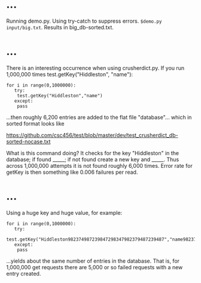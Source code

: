 # ...

Running demo.py. Using try-catch to suppress errors. ```$demo.py input/big.txt```. Results in big_db-sorted.txt.

# ...

There is an interesting occurrence when using crusherdict.py. If you run 1,000,000 times test.getKey("Hiddleston", "name"):

```
for i in range(0,1000000):
   try:
    test.getKey("Hiddleston","name")
   except:
    pass
```

...then roughly 6,200 entries are added to the flat file "database"... which in sorted format looks like 

https://github.com/csc456/test/blob/master/dev/test_crusherdict_db-sorted-nocase.txt

What is this command doing? It checks for the key "Hiddleston" in the database; if found _____; if not found create a new key and _____. Thus across 1,000,000 attempts it is not found roughly 6,000 times. Error rate for getKey is then something like 0.006 failures per read.

# ...

Using a huge key and huge value, for example:

```
for i in range(0,1000000):
   try:
    test.getKey("Hiddleston982374987239847298347982379487239487","name982374092374092740923740923740927304239847")
   except:
    pass
```

...yields about the same number of entries in the database. That is, for 1,000,000 get requests there are 5,000 or so failed requests with a new entry created.
